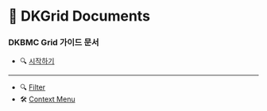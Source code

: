 # 📄 DKGrid Documents 
### DKBMC Grid 가이드 문서

- 🔍 [시작하기](https://github.com/qkrwnstn356/DKGrid/blob/main/start.md)
---
- 🔍 [Filter](https://github.com/qkrwnstn356/DKGrid/blob/main/Event.md)
- 🛠 [Context Menu](https://github.com/qkrwnstn356/DKGrid/blob/main/ContextMenu.md)
